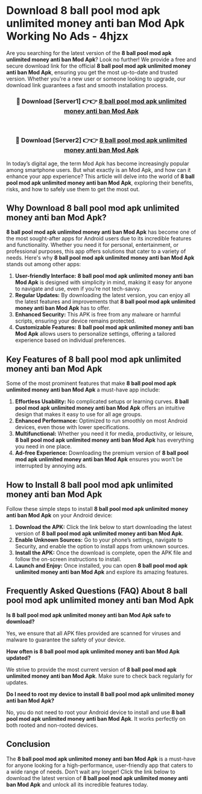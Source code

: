 # Download 8 ball pool mod apk unlimited money anti ban Mod Apk Working No Ads - 4hjzx

Are you searching for the latest version of the **8 ball pool mod apk unlimited money anti ban Mod Apk**? Look no further! We provide a free and secure download link for the official **8 ball pool mod apk unlimited money anti ban Mod Apk**, ensuring you get the most up-to-date and trusted version. Whether you're a new user or someone looking to upgrade, our download link guarantees a fast and smooth installation process.

<div align="center">
<h3>🔴 Download [Server1] 👉👉 <a href="https://apk-comot.site?title=8_ball_pool_mod_apk_unlimited_money_anti_ban">8 ball pool mod apk unlimited money anti ban Mod Apk</a></h3><br>
<h3>🔴 Download [Server2] 👉👉 <a href="https://apk-comot.site?title=8_ball_pool_mod_apk_unlimited_money_anti_ban">8 ball pool mod apk unlimited money anti ban Mod Apk</a></h3>
</div>

In today’s digital age, the term Mod Apk has become increasingly popular among smartphone users. But what exactly is an Mod Apk, and how can it enhance your app experience? This article will delve into the world of **8 ball pool mod apk unlimited money anti ban Mod Apk**, exploring their benefits, risks, and how to safely use them to get the most out.

## Why Download 8 ball pool mod apk unlimited money anti ban Mod Apk?

**8 ball pool mod apk unlimited money anti ban Mod Apk** has become one of the most sought-after apps for Android users due to its incredible features and functionality. Whether you need it for personal, entertainment, or professional purposes, this app offers solutions that cater to a variety of needs. Here's why **8 ball pool mod apk unlimited money anti ban Mod Apk** stands out among other apps:

1. **User-friendly Interface:** **8 ball pool mod apk unlimited money anti ban Mod Apk** is designed with simplicity in mind, making it easy for anyone to navigate and use, even if you’re not tech-savvy.
2. **Regular Updates:** By downloading the latest version, you can enjoy all the latest features and improvements that **8 ball pool mod apk unlimited money anti ban Mod Apk** has to offer.
3. **Enhanced Security:** This APK is free from any malware or harmful scripts, ensuring your device remains protected.
4. **Customizable Features:** **8 ball pool mod apk unlimited money anti ban Mod Apk** allows users to personalize settings, offering a tailored experience based on individual preferences.

## Key Features of 8 ball pool mod apk unlimited money anti ban Mod Apk

Some of the most prominent features that make **8 ball pool mod apk unlimited money anti ban Mod Apk** a must-have app include:

1. **Effortless Usability:** No complicated setups or learning curves. **8 ball pool mod apk unlimited money anti ban Mod Apk** offers an intuitive design that makes it easy to use for all age groups.
2. **Enhanced Performance:** Optimized to run smoothly on most Android devices, even those with lower specifications.
3. **Multifunctional:** Whether you need it for media, productivity, or leisure, **8 ball pool mod apk unlimited money anti ban Mod Apk** has everything you need in one place.
4. **Ad-free Experience:** Downloading the premium version of **8 ball pool mod apk unlimited money anti ban Mod Apk** ensures you won’t be interrupted by annoying ads.

## How to Install 8 ball pool mod apk unlimited money anti ban Mod Apk

Follow these simple steps to install **8 ball pool mod apk unlimited money anti ban Mod Apk** on your Android device:

1. **Download the APK:** Click the link below to start downloading the latest version of **8 ball pool mod apk unlimited money anti ban Mod Apk**.
2. **Enable Unknown Sources:** Go to your phone’s settings, navigate to Security, and enable the option to install apps from unknown sources.
3. **Install the APK:** Once the download is complete, open the APK file and follow the on-screen instructions to install.
4. **Launch and Enjoy:** Once installed, you can open **8 ball pool mod apk unlimited money anti ban Mod Apk** and explore its amazing features.

## Frequently Asked Questions (FAQ) About 8 ball pool mod apk unlimited money anti ban Mod Apk

**Is 8 ball pool mod apk unlimited money anti ban Mod Apk safe to download?**

Yes, we ensure that all APK files provided are scanned for viruses and malware to guarantee the safety of your device.

**How often is 8 ball pool mod apk unlimited money anti ban Mod Apk updated?**

We strive to provide the most current version of **8 ball pool mod apk unlimited money anti ban Mod Apk**. Make sure to check back regularly for updates.

**Do I need to root my device to install 8 ball pool mod apk unlimited money anti ban Mod Apk?**

No, you do not need to root your Android device to install and use **8 ball pool mod apk unlimited money anti ban Mod Apk**. It works perfectly on both rooted and non-rooted devices.

## Conclusion

The **8 ball pool mod apk unlimited money anti ban Mod Apk** is a must-have for anyone looking for a high-performance, user-friendly app that caters to a wide range of needs. Don’t wait any longer! Click the link below to download the latest version of **8 ball pool mod apk unlimited money anti ban Mod Apk** and unlock all its incredible features today.
